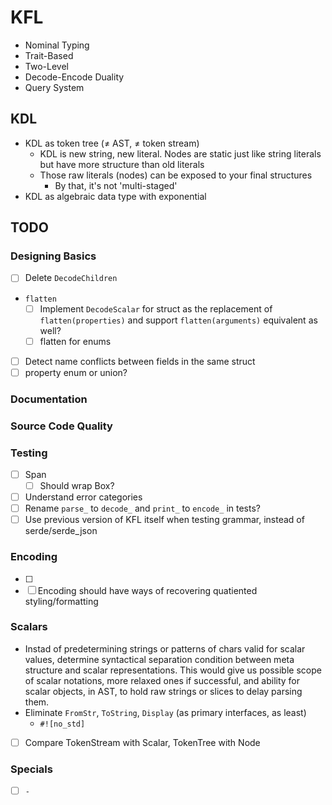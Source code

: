 # KFL

- Nominal Typing
- Trait-Based
- Two-Level
- Decode-Encode Duality
- Query System

## KDL

- KDL as token tree (≠ AST, ≠ token stream)
  - KDL is new string, new literal. Nodes are static just like string literals but have more structure than old literals
  - Those raw literals (nodes) can be exposed to your final structures
    - By that, it's not 'multi-staged'
- KDL as algebraic data type with exponential

## TODO

### Designing Basics

- [ ] Delete `DecodeChildren`
- `flatten`
  - [ ] Implement `DecodeScalar` for struct as the replacement of `flatten(properties)` and support `flatten(arguments)` equivalent as well?
  - [ ] flatten for enums
- [ ] Detect name conflicts between fields in the same struct
- [ ] property enum or union?

### Documentation

### Source Code Quality

### Testing

- [ ] Span
  - [ ] Should wrap Box<str>?
- [ ] Understand error categories
- [ ] Rename `parse_` to `decode_` and `print_` to `encode_` in tests?
- [ ] Use previous version of KFL itself when testing grammar, instead of serde/serde_json

### Encoding

- [ ] 
- [ ] Encoding should have ways of recovering quatiented styling/formatting

### Scalars

- Instad of predetermining strings or patterns of chars valid for scalar values, determine syntactical separation condition between meta structure and scalar representations. This would give us possible scope of scalar notations, more relaxed ones if successful, and ability for scalar objects, in AST, to hold raw strings or slices to delay parsing them.
- Eliminate `FromStr`, `ToString`, `Display` (as primary interfaces, as least)
  - `#![no_std]`
- [ ] Compare TokenStream with Scalar, TokenTree with Node

### Specials

- [ ] `-`
